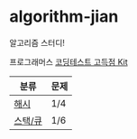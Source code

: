 # algorithm-jian
알고리즘 스터디!

프로그래머스 [코딩테스트 고득점 Kit](https://programmers.co.kr/learn/challenges?tab=practice_kit)

분류 | 문제
--- | ---
[해시](https://github.com/algorithm-ehwa/algorithm-jian/tree/master/hash) | 1/4
[스택/큐](https://github.com/algorithm-ehwa/algorithm-jian/tree/master/stack_queue) | 1/6 

